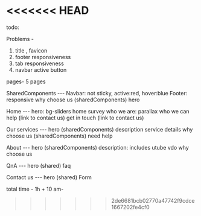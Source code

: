 <<<<<<< HEAD
=======
todo:

Problems -

1. title , favicon
2. footer responsiveness
3. tab responsiveness
4. navbar active button 

pages- 
5 pages

SharedComponents ---
	Navbar: not sticky, active:red, hover:blue
	Footer: responsive
	why choose us (sharedComponents)
	hero

Home ---
	hero: bg-sliders
	home survey
	who we are: parallax
	who we can help (link to contact us)
	get in touch (link to contact us)

Our services ---
	hero (sharedComponents)
	description
	service details
	why choose us (sharedComponents)
	need help

About ---
	hero (sharedComponents)
	description: includes utube vdo
	why choose us

QnA ---	
	hero (shared)
	faq

Contact us ---
	hero (shared)
	Form 


total time - 1h + 10 am-
>>>>>>> 2de6681bcb02770a47742f9cdce1667202fe4cf0
